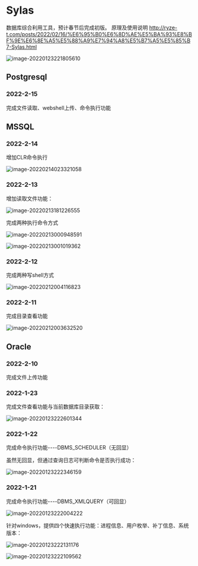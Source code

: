# Sylas
数据库综合利用工具，预计春节后完成初版。
原理及使用说明
http://ryze-t.com/posts/2022/02/16/%E6%95%B0%E6%8D%AE%E5%BA%93%E8%BF%9E%E6%8E%A5%E5%88%A9%E7%94%A8%E5%B7%A5%E5%85%B7-Sylas.html

![image-20220123221805610](https://gitee.com/tboom_is_here/pic/raw/master/2021-10-21/20220123221805.png)

## Postgresql

### 2022-2-15

完成文件读取、webshell上传、命令执行功能

## MSSQL

### 2022-2-14

增加CLR命令执行

![image-20220214023321058](https://gitee.com/tboom_is_here/pic/raw/master/2021-10-21/20220214023321.png)

### 2022-2-13

增加读取文件功能：

![image-20220213181226555](https://gitee.com/tboom_is_here/pic/raw/master/2021-10-21/20220213181226.png)

完成两种执行命令方式

![image-20220213000948591](https://gitee.com/tboom_is_here/pic/raw/master/2021-10-21/20220213000948.png)

![image-20220213001019362](https://gitee.com/tboom_is_here/pic/raw/master/2021-10-21/20220213001019.png)



### 2022-2-12

完成两种写shell方式

![image-20220212004116823](https://gitee.com/tboom_is_here/pic/raw/master/2021-10-21/20220212004116.png)

### 2022-2-11

完成目录查看功能

![image-20220212003632520](https://gitee.com/tboom_is_here/pic/raw/master/2021-10-21/20220212003632.png)

## Oracle

### 2022-2-10
完成文件上传功能

### 2022-1-23

完成文件查看功能与当前数据库目录获取：

![image-20220123222601344](https://gitee.com/tboom_is_here/pic/raw/master/2021-10-21/20220123222601.png)

### 2022-1-22

完成命令执行功能----DBMS_SCHEDULER（无回显）

虽然无回显，但通过查询日志可判断命令是否执行成功：

![image-20220123222346159](https://gitee.com/tboom_is_here/pic/raw/master/2021-10-21/20220123222346.png)

### 2022-1-21

完成命令执行功能----DBMS_XMLQUERY（可回显）

![image-20220123222004222](https://gitee.com/tboom_is_here/pic/raw/master/2021-10-21/20220123222004.png)

针对windows，提供四个快速执行功能：进程信息、用户枚举、补丁信息、系统版本：

![image-20220123222131176](https://gitee.com/tboom_is_here/pic/raw/master/2021-10-21/20220123222131.png)

![image-20220123222109562](https://gitee.com/tboom_is_here/pic/raw/master/2021-10-21/20220123222109.png)
